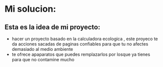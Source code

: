 # Mi solucion:  
## Esta es la idea de mi proyecto:
- hacer un proyecto basado en la calculadora ecologica , este proyeco te da acciones sacadas de paginas confiables para que tu no afectes demasiado al medio ambiente
- te ofrece apaparatos que puedes remplazarlos por losque ya tienes para que no contamine mucho
  
   

